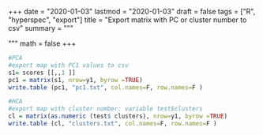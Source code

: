 
+++
date = "2020-01-03"
lastmod = "2020-01-03"
draft = false
tags = ["R", "hyperspec", "export"]
title = "Export matrix with PC or cluster number to csv"
summary = """

"""
math = false
+++



```r
#PCA
#export map with PC1 values to csv
s1= scores [[,,1 ]]
pc1 = matrix(s1, nrow=y1, byrow =TRUE)
write.table (pc1, "pc1.txt", col.names=F, row.names=F )

#HCA
#export map with cluster number: variable test$clusters
cl = matrix(as.numeric (test$ clusters), nrow=y1, byrow =TRUE)
write.table (cl, "clusters.txt", col.names=F, row.names=F )
```



